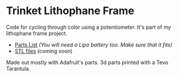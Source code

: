 # Trinket Lithophane Frame
Code for cycling through color using a potentiometer. It's part of my lithophane frame project.

* [Parts List](https://eu.mouser.com/ProjectManager/ProjectDetail.aspx?AccessID=88eeaba76d)
_(You will need a Lipo battery too. Make sure that it fits)_
* [STL files](https://www.thingiverse.com/thing:2523891) (coming soon)

Made out mostly with Adafruit's parts. 3d parts printed with a Tevo Tarantula.
